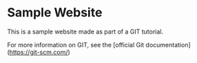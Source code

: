 # Sample Website

This is a sample website made as part of a GIT tutorial.

For more information on GIT, see the
[official Git documentation] (https://git-scm.com/)

